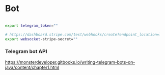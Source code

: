 # Bot 




```` bash 

export telegram_token=""

# https://dashboard.stripe.com/test/webhooks/create?endpoint_location=local
export websocket-stripe-secret=""

````


### Telegram bot API 

https://monsterdeveloper.gitbooks.io/writing-telegram-bots-on-java/content/chapter1.html
